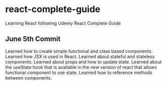 # react-complete-guide
Learning React following Udemy React Complete Guide

June 5th Commit
-----------------
Learned how to create simple functional and class based components.
Learned how JSX is used in React.
Learned about stateful and stateless components.
Learned about props and how to update state.
Learned about the useState hook that is available in the new version of react that allows functional component to use state.
Learned how to reference methods between components.
